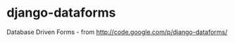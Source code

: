 django-dataforms
================

Database Driven Forms - from http://code.google.com/p/django-dataforms/